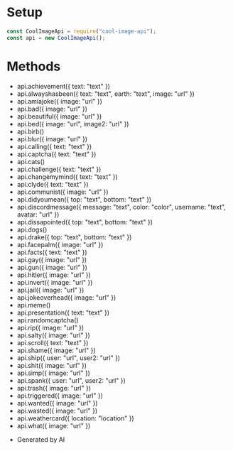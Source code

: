 # Setup
```js
const CoolImageApi = require("cool-image-api");
const api = new CoolImageApi();
```
# Methods
- api.achievement({ text: "text" })
- api.alwayshasbeen({ text: "text", earth: "text", image: "url" })
- api.amiajoke({ image: "url" })
- api.bad({ image: "url" })
- api.beautiful({ image: "url" })
- api.bed({ image: "url", image2: "url" })
- api.birb()
- api.blur({ image: "url" })
- api.calling({ text: "text" })
- api.captcha({ text: "text" })
- api.cats()
- api.challenge({ text: "text" })
- api.changemymind({ text: "text" })
- api.clyde({ text: "text" })
- api.communist({ image: "url" })
- api.didyoumean({ top: "text", bottom: "text" })
- api.discordmessage({ message: "text", color: "color", username: "text", avatar: "url" })
- api.dissapointed({ top: "text", bottom: "text" })
- api.dogs()
- api.drake({ top: "text", bottom: "text" })
- api.facepalm({ image: "url" })
- api.facts({ text: "text" })
- api.gay({ image: "url" })
- api.gun({ image: "url" })
- api.hitler({ image: "url" })
- api.invert({ image: "url" })
- api.jail({ image: "url" })
- api.jokeoverhead({ image: "url" })
- api.meme()
- api.presentation({ text: "text" })
- api.randomcaptcha()
- api.rip({ image: "url" })
- api.salty({ image: "url" })
- api.scroll({ text: "text" })
- api.shame({ image: "url" })
- api.ship({ user: "url", user2: "url" })
- api.shit({ image: "url" })
- api.simp({ image: "url" })
- api.spank({ user: "url", user2: "url" })
- api.trash({ image: "url" })
- api.triggered({ image: "url" })
- api.wanted({ image: "url" })
- api.wasted({ image: "url" })
- api.weathercard({ location: "location" })
- api.what({ image: "url" })
* Generated by AI
